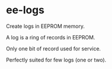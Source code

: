 # ee-logs
Create logs in EEPROM memory.

A log is a ring of records in EEPROM.

Only one bit of record used for service.

Perfectly suited for few logs (one or two).
